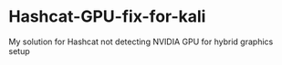 # Hashcat-GPU-fix-for-kali
My solution for Hashcat not detecting NVIDIA GPU for hybrid graphics setup
